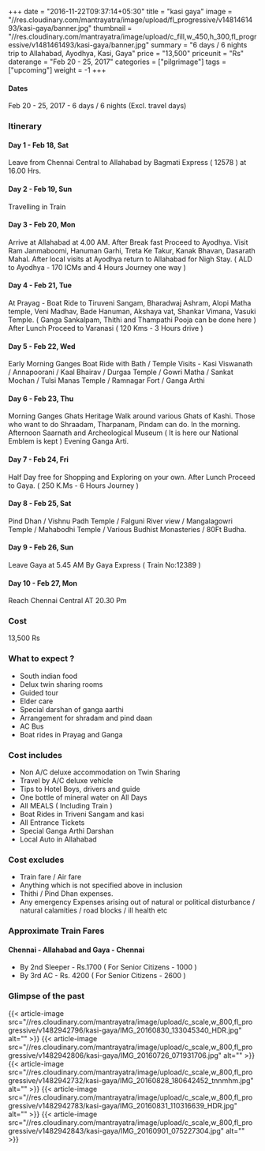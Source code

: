 +++
date = "2016-11-22T09:37:14+05:30"
title = "kasi gaya"
image = "//res.cloudinary.com/mantrayatra/image/upload/fl_progressive/v1481461493/kasi-gaya/banner.jpg"
thumbnail = "//res.cloudinary.com/mantrayatra/image/upload/c_fill,w_450,h_300,fl_progressive/v1481461493/kasi-gaya/banner.jpg"
summary = "6 days / 6 nights trip to Allahabad, Ayodhya, Kasi, Gaya"
price = "13,500"
priceunit = "Rs"
daterange = "Feb 20 - 25, 2017"
categories = ["pilgrimage"]
tags = ["upcoming"]
weight = -1
+++

#### Dates
Feb 20 - 25, 2017 - 6 days / 6 nights (Excl. travel days)

### Itinerary

#### Day 1 - Feb 18, Sat
Leave from Chennai Central to Allahabad by Bagmati Express ( 12578 ) at 16.00 Hrs.
#### Day 2 - Feb 19, Sun
Travelling in Train
#### Day 3 - Feb 20, Mon
Arrive at Allahabad at 4.00 AM. After Break fast Proceed to Ayodhya. Visit Ram Janmaboomi, Hanuman Garhi, Treta Ke Takur, Kanak Bhavan, Dasarath Mahal. After local visits at Ayodhya return to Allahabad for Nigh Stay. ( ALD to Ayodhya - 170 ICMs and 4 Hours Journey one way )
#### Day 4 - Feb 21, Tue
At Prayag - Boat Ride to Tiruveni Sangam, Bharadwaj Ashram, Alopi Matha temple, Veni Madhav, Bade Hanuman, Akshaya vat, Shankar Vimana, Vasuki Temple. ( Ganga Sankalpam, Thithi and Thampathi Pooja can be done here ) After Lunch Proceed to Varanasi ( 120 Kms - 3 Hours drive )
#### Day 5 - Feb 22, Wed
Early Morning Ganges Boat Ride with Bath / Temple Visits - Kasi Viswanath / Annapoorani / Kaal Bhairav / Durgaa Temple / Gowri Matha / Sankat Mochan / Tulsi Manas Temple / Ramnagar Fort / Ganga Arthi
#### Day 6 - Feb 23, Thu
Morning Ganges Ghats Heritage Walk around various Ghats of Kashi. Those who want to do Shraadam, Tharpanam, Pindam can do. In the morning. Afternoon Saarnath and Archeological Museum ( It is here our National Emblem is kept ) Evening Ganga Arti.
#### Day 7 - Feb 24, Fri
Half Day free for Shopping and Exploring on your own. After Lunch Proceed to Gaya. ( 250 K.Ms - 6 Hours Journey )
#### Day 8 - Feb 25, Sat
Pind Dhan / Vishnu Padh Temple / Falguni River view / Mangalagowri Temple / Mahabodhi Temple / Various Budhist Monasteries / 80Ft Budha.
#### Day 9 - Feb 26, Sun
Leave Gaya at 5.45 AM By Gaya Express ( Train No:12389 )
#### Day 10 - Feb 27, Mon
Reach Chennai Central AT 20.30 Pm

### Cost
13,500 Rs

### What to expect ?
* South indian food
* Delux twin sharing rooms
* Guided tour
* Elder care
* Special darshan of ganga aarthi
* Arrangement for shradam and pind daan
* AC Bus
* Boat rides in Prayag and Ganga

### Cost includes
* Non A/C deluxe accommodation on Twin Sharing
* Travel by A/C deluxe vehicle
* Tips to Hotel Boys, drivers and guide
* One bottle of mineral water on All Days
* All MEALS ( Including Train )
* Boat Rides in Triveni Sangam and kasi
* All Entrance Tickets
* Special Ganga Arthi Darshan
* Local Auto in Allahabad

### Cost excludes
* Train fare / Air fare
* Anything which is not specified above in inclusion
* Thithi / Pind Dhan expenses.
* Any emergency Expenses arising out of natural or political disturbance / natural calamities / road blocks / ill health etc

### Approximate Train Fares
#### Chennai - Allahabad and Gaya - Chennai
* By 2nd Sleeper - Rs.1700 ( For Senior Citizens - 1000 )
* By 3rd AC - Rs. 4200 ( For Senior Citizens - 2600 )

### Glimpse of the past
{{< article-image src="//res.cloudinary.com/mantrayatra/image/upload/c_scale,w_800,fl_progressive/v1482942796/kasi-gaya/IMG_20160830_133045340_HDR.jpg" alt="" >}}
{{< article-image src="//res.cloudinary.com/mantrayatra/image/upload/c_scale,w_800,fl_progressive/v1482942806/kasi-gaya/IMG_20160726_071931706.jpg" alt="" >}}
{{< article-image src="//res.cloudinary.com/mantrayatra/image/upload/c_scale,w_800,fl_progressive/v1482942732/kasi-gaya/IMG_20160828_180642452_tnnmhm.jpg" alt="" >}}
{{< article-image src="//res.cloudinary.com/mantrayatra/image/upload/c_scale,w_800,fl_progressive/v1482942783/kasi-gaya/IMG_20160831_110316639_HDR.jpg" alt="" >}}
{{< article-image src="//res.cloudinary.com/mantrayatra/image/upload/c_scale,w_800,fl_progressive/v1482942843/kasi-gaya/IMG_20160901_075227304.jpg" alt="" >}}
